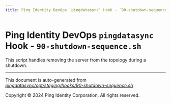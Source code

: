 ```yaml
---
title: Ping Identity DevOps `pingdatasync` Hook - `90-shutdown-sequence.sh`
---
```


# Ping Identity DevOps `pingdatasync` Hook - `90-shutdown-sequence.sh`
 This script handles removing the server from the topology during a shutdown.

---
This document is auto-generated from _[pingdatasync/opt/staging/hooks/90-shutdown-sequence.sh](https://github.com/pingidentity/pingidentity-docker-builds/blob/master/pingdatasync/opt/staging/hooks/90-shutdown-sequence.sh)_

Copyright © 2024 Ping Identity Corporation. All rights reserved.
